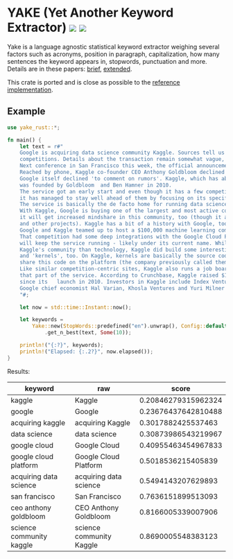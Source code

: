 # YAKE (Yet Another Keyword Extractor) [![](https://img.shields.io/crates/v/yake-rust.svg)](https://crates.io/crates/yake-rust) [![](https://docs.rs/yake-rust/badge.svg)](https://docs.rs/yake-rust/)

Yake is a language agnostic statistical keyword extractor weighing several factors such as acronyms, position in
paragraph, capitalization, how many sentences the keyword appears in, stopwords, punctuation and more. Details are in these papers: [brief](https://doi.org/10.1016/j.ins.2019.09.013), [extended](https://repositorio.inesctec.pt/server/api/core/bitstreams/ef121a01-a0a6-4be8-945d-3324a58fc944/content).

This crate is ported and is close as possible to the [reference implementation](https://github.com/LIAAD/yake/).

## Example

```rust
use yake_rust::*;

fn main() {
    let text = r#"
    Google is acquiring data science community Kaggle. Sources tell us that Google is acquiring Kaggle, a platform that hosts data science and machine learning 
    competitions. Details about the transaction remain somewhat vague, but given that Google is hosting its Cloud 
    Next conference in San Francisco this week, the official announcement could come as early as tomorrow. 
    Reached by phone, Kaggle co-founder CEO Anthony Goldbloom declined to deny that the acquisition is happening. 
    Google itself declined 'to comment on rumors'. Kaggle, which has about half a million data scientists on its platform, 
    was founded by Goldbloom  and Ben Hamner in 2010. 
    The service got an early start and even though it has a few competitors like DrivenData, TopCoder and HackerRank, 
    it has managed to stay well ahead of them by focusing on its specific niche. 
    The service is basically the de facto home for running data science and machine learning competitions. 
    With Kaggle, Google is buying one of the largest and most active communities for data scientists - and with that, 
    it will get increased mindshare in this community, too (though it already has plenty of that thanks to Tensorflow 
    and other projects). Kaggle has a bit of a history with Google, too, but that's pretty recent. Earlier this month, 
    Google and Kaggle teamed up to host a $100,000 machine learning competition around classifying YouTube videos. 
    That competition had some deep integrations with the Google Cloud Platform, too. Our understanding is that Google 
    will keep the service running - likely under its current name. While the acquisition is probably more about 
    Kaggle's community than technology, Kaggle did build some interesting tools for hosting its competition 
    and 'kernels', too. On Kaggle, kernels are basically the source code for analyzing data sets and developers can 
    share this code on the platform (the company previously called them 'scripts'). 
    Like similar competition-centric sites, Kaggle also runs a job board, too. It's unclear what Google will do with 
    that part of the service. According to Crunchbase, Kaggle raised $12.5 million (though PitchBook says it's $12.75) 
    since its   launch in 2010. Investors in Kaggle include Index Ventures, SV Angel, Max Levchin, Naval Ravikant,
    Google chief economist Hal Varian, Khosla Ventures and Yuri Milner 
    "#;

    let now = std::time::Instant::now();

    let keywords = 
        Yake::new(StopWords::predefined("en").unwrap(), Config::default())
            .get_n_best(text, Some(10));

    println!("{:?}", keywords);
    println!("Elapsed: {:.2?}", now.elapsed());
}
```

Results:

| keyword                  | raw                      | score               |
|--------------------------|--------------------------|---------------------|
| kaggle                   | Kaggle                   | 0.20846279315962324 |
| google                   | Google                   | 0.23676437642810488 |
| acquiring kaggle         | acquiring Kaggle         | 0.3017882425537463  |
| data science             | data science             | 0.30873986543219967 |
| google cloud             | Google Cloud             | 0.40955463454967833 |
| google cloud platform    | Google Cloud Platform    | 0.5018536215405839  |
| acquiring data science   | acquiring data science   | 0.5494143207629893  |
| san francisco            | San Francisco            | 0.7636151899513093  |
| ceo anthony goldbloom    | CEO Anthony Goldbloom    | 0.8166005339007906  |
| science community kaggle | science community Kaggle | 0.8690005548383123  |
